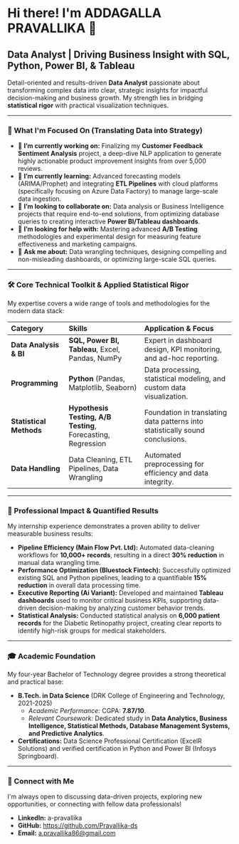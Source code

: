 
# Hi there! I'm ADDAGALLA PRAVALLIKA 👋

## **Data Analyst** | Driving Business Insight with SQL, Python, Power BI, & Tableau

Detail-oriented and results-driven **Data Analyst** passionate about transforming complex data into clear, strategic insights for impactful decision-making and business growth. My strength lies in bridging **statistical rigor** with practical visualization techniques.

---

### 🚀 What I'm Focused On (Translating Data into Strategy)

- 🔭 **I’m currently working on:** Finalizing my **Customer Feedback Sentiment Analysis** project, a deep-dive NLP application to generate highly actionable product improvement insights from over 5,000 reviews.
- 🌱 **I’m currently learning:** Advanced forecasting models (ARIMA/Prophet) and integrating **ETL Pipelines** with cloud platforms (specifically focusing on Azure Data Factory) to manage large-scale data ingestion.
- 👯 **I’m looking to collaborate on:** Data analysis or Business Intelligence projects that require end-to-end solutions, from optimizing database queries to creating interactive **Power BI/Tableau dashboards**.
- 🤔 **I’m looking for help with:** Mastering advanced **A/B Testing** methodologies and experimental design for measuring feature effectiveness and marketing campaigns.
- 💬 **Ask me about:** Data wrangling techniques, designing compelling and non-misleading dashboards, or optimizing large-scale SQL queries.

---

### 🛠️ Core Technical Toolkit & Applied Statistical Rigor

My expertise covers a wide range of tools and methodologies for the modern data stack:

| Category | Skills | Application & Focus |
| :--- | :--- | :--- |
| **Data Analysis & BI** | **SQL, Power BI, Tableau**, Excel, Pandas, NumPy | Expert in dashboard design, KPI monitoring, and ad-hoc reporting. |
| **Programming** | **Python** (Pandas, Matplotlib, Seaborn) | Data processing, statistical modeling, and custom data visualization. |
| **Statistical Methods** | **Hypothesis Testing, A/B Testing**, Forecasting, Regression | Foundation in translating data patterns into statistically sound conclusions. |
| **Data Handling** | Data Cleaning, ETL Pipelines, Data Wrangling | Automated preprocessing for efficiency and data integrity. |

---

### 💼 Professional Impact & Quantified Results

My internship experience demonstrates a proven ability to deliver measurable business results:

* **Pipeline Efficiency (Main Flow Pvt. Ltd):** Automated data-cleaning workflows for **10,000+ records**, resulting in a direct **30% reduction** in manual data wrangling time.
* **Performance Optimization (Bluestock Fintech):** Successfully optimized existing SQL and Python pipelines, leading to a quantifiable **15% reduction** in overall data processing time.
* **Executive Reporting (Ai Variant):** Developed and maintained **Tableau dashboards** used to monitor critical business KPIs, supporting data-driven decision-making by analyzing customer behavior trends.
* **Statistical Analysis:** Conducted statistical analysis on **6,000 patient records** for the Diabetic Retinopathy project, creating clear reports to identify high-risk groups for medical stakeholders.

---

### 🎓 Academic Foundation

My four-year Bachelor of Technology degree provides a strong theoretical and practical base:

* **B.Tech. in Data Science** (DRK College of Engineering and Technology, 2021-2025)
    * *Academic Performance:* CGPA: **7.87/10**.
    * *Relevant Coursework:* Dedicated study in **Data Analytics, Business Intelligence, Statistical Methods, Database Management Systems, and Predictive Analytics**.
* **Certifications:** Data Science Professional Certification (ExcelR Solutions) and verified certification in Python and Power BI (Infosys Springboard).

---

### 📧 Connect with Me

I'm always open to discussing data-driven projects, exploring new opportunities, or connecting with fellow data professionals!

* **LinkedIn:**  a-pravallika
* **GitHub:**  https://github.com/Pravallika-ds
* **Email:** a.pravallika86@gmail.com



